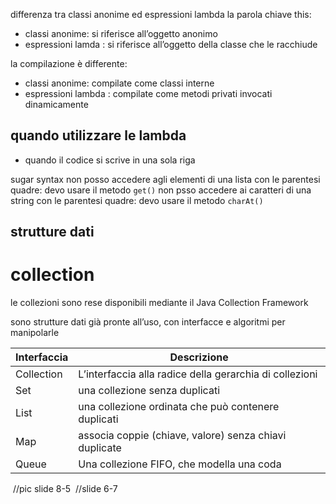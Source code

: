 differenza tra classi anonime ed espressioni lambda
la parola chiave this:
- classi anonime: si riferisce all’oggetto anonimo
- espressioni lamda : si riferisce all’oggetto della classe che le racchiude

la compilazione è differente:
- classi anonime: compilate come classi interne
- espressioni lambda : compilate come metodi privati invocati dinamicamente

## quando utilizzare le lambda
- quando il codice si scrive in una sola riga 

sugar syntax
non posso accedere agli elementi di una lista con le parentesi quadre: devo usare il metodo `get()`
non psso accedere ai caratteri di una string con le parentesi quadre: devo usare il metodo `charAt()`

## strutture dati 

# collection
le collezioni sono rese disponibili mediante il Java Collection Framework

sono strutture dati già pronte all’uso, con interfacce e algoritmi per manipolarle

| Interfaccia | Descrizione                                             |
| ----------- | ------------------------------------------------------- |
| Collection  | L’interfaccia alla radice della gerarchia di collezioni |
| Set         | una collezione senza duplicati                          |
| List        | una collezione ordinata che può contenere duplicati     |
| Map         | associa coppie (chiave, valore) senza chiavi duplicate  |
| Queue       | Una collezione FIFO, che modella una coda               |
 //pic slide 8-5
 //slide 6-7